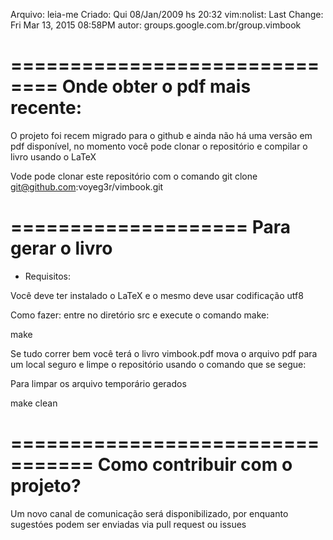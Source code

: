 Arquivo:  leia-me
Criado: Qui 08/Jan/2009 hs 20:32
vim:nolist:
Last Change: Fri Mar 13, 2015  08:58PM
autor: groups.google.com.br/group.vimbook

==============================
Onde obter o pdf mais recente:
==============================

O projeto foi recem migrado para o github e ainda não há uma versão em
pdf disponível, no momento você pode clonar o repositório e compilar o
livro usando o LaTeX

Vode pode clonar este repositório com o comando
    git clone  git@github.com:voyeg3r/vimbook.git

====================
Para gerar o livro
====================

* Requisitos:

Você deve ter instalado o LaTeX
e o mesmo deve usar codificação utf8

Como fazer:
entre no diretório src e execute o comando make:

 make

Se tudo correr bem você terá o livro vimbook.pdf
mova o arquivo pdf para um local seguro e limpe o repositório
usando o comando que se segue:

Para limpar os arquivo temporário gerados

 make clean

=================================
Como contribuir com o projeto?
=================================

Um novo canal de comunicação será disponibilizado, por enquanto
sugestóes podem ser enviadas via pull request ou issues



